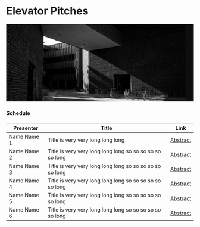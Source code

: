 # Elevator Pitches

![welcome_img4](../../img/geo_img4.jpg)

#### Schedule

| Presenter   | Title       | Link |
| ----------- | ----------- |------|
| Name Name 1     | Title is very very long long long |  [Abstract](https://wisc-geo-symposium21.github.io/pages/elevator_pitch/name1)|
| Name Name 2  | Title is very very long long long so so so so so so long |  [Abstract](https://wisc-geo-symposium21.github.io/pages/elevator_pitch/name2)|
| Name Name 3  | Title is very very long long long so so so so so so long |  [Abstract](https://wisc-geo-symposium21.github.io/pages/elevator_pitch/name3)|
| Name Name 4  | Title is very very long long long so so so so so so long |  [Abstract](https://wisc-geo-symposium21.github.io/pages/elevator_pitch/name4)|
| Name Name 5  | Title is very very long long long so so so so so so long |  [Abstract](https://wisc-geo-symposium21.github.io/pages/elevator_pitch/name5)|
| Name Name 6  | Title is very very long long long so so so so so so long |  [Abstract](https://wisc-geo-symposium21.github.io/pages/elevator_pitch/name6)|
